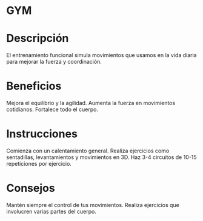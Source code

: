 # GYM

# Descripción
El entrenamiento funcional simula movimientos que usamos en la vida diaria para mejorar la fuerza y coordinación.

# Beneficios
Mejora el equilibrio y la agilidad.
Aumenta la fuerza en movimientos cotidianos.
Fortalece todo el cuerpo.

# Instrucciones
Comienza con un calentamiento general.
Realiza ejercicios como sentadillas, levantamientos y movimientos en 3D.
Haz 3-4 circuitos de 10-15 repeticiones por ejercicio.

# Consejos
Mantén siempre el control de tus movimientos.
Realiza ejercicios que involucren varias partes del cuerpo.